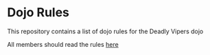 Dojo Rules
==========

This repository contains a list of dojo rules for the Deadly Vipers dojo

All members should read the rules
[here]("https://github.com/deadlyvipers")
